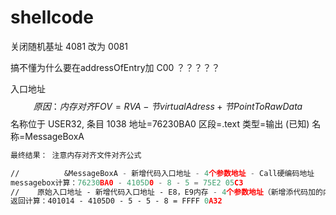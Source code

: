 # shellcode

关闭随机基址   4081 改为 0081

搞不懂为什么要在addressOfEntry加 C00 ？？？？？

入口地址
$$
原因：内存对齐 FOV = RVA - 节 virtualAdress + 节 PointToRawData
$$
名称位于 USER32, 条目 1038
 地址=76230BA0
 区段=.text
 类型=输出    (已知)
 名称=MessageBoxA

```asm
最终结果： 注意内存对齐文件对齐公式

//          &MessageBoxA - 新增代码入口地址 - 4个参数地址 - Call硬编码地址
messagebox计算：76230BA0 - 4105D0 - 8 - 5 = 75E2 05C3
//    原始入口地址 - 新增代码入口地址 - E8，E9内存 - 4个参数地址（新增添代码加的内存）
返回计算：401014 - 4105D0 - 5 - 5 - 8 = FFFF 0A32
```

